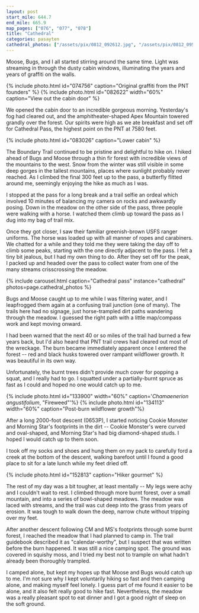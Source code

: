 ```yaml
---
layout: post
start_mile: 644.7
end_mile: 665.9
map_pages: ["076", "077", "078"]
title: "Cathedral"
categories: pasayten
cathedral_photos: ["/assets/pix/0812_092612.jpg", "/assets/pix/0812_095838.jpg", "/assets/pix/0812_102632.jpg"]
---
```


Moose, Bugs, and I all started stirring around the same time. Light was
streaming in through the dusty cabin windows, illuminating the years and years
of graffiti on the walls.

{% include photo.html id="074756" caption="Original graffiti from the PNT founders" %}
{% include photo.html id="082622" width="60%" caption="View out the cabin door" %}

We opened the cabin door to an incredible gorgeous morning. Yesterday's fog had
cleared out, and the amphitheater-shaped Apex Mountain towered grandly over the
forest. Our spirits were high as we ate breakfast and set off for Cathedral
Pass, the highest point on the PNT at 7580 feet.

{% include photo.html id="083026" caption="Lower cabin" %}

The Boundary Trail continued to be pristine and delightful to hike on. I hiked
ahead of Bugs and Moose through a thin fir forest with incredible views of the
mountains to the west.  Snow from the winter was still visible in some deep
gorges in the tallest mountains, places where sunlight probably never reached.
As I climbed the final 300 feet up to the pass, a butterfly flitted around me,
seemingly enjoying the hike as much as I was.

I stopped at the pass for a long break and a trail selfie an ordeal which
involved 10 minutes of balancing my camera on rocks and awkwardly posing. Down
in the meadow on the other side of the pass, three people were walking with a
horse. I watched them climb up toward the pass as I dug into my bag of trail
mix.

Once they got closer, I saw their familiar greenish-brown USFS ranger uniforms.
The horse was loaded up with all manner of ropes and carabiners. We chatted for
a while and they told me they were taking the day off to climb some peaks,
starting with the one directly adjacent to the pass. I felt a tiny bit
jealous, but I had my own thing to do. After they set off for the peak, I
packed up and headed over the pass to collect water from one of the many
streams crisscrossing the meadow.

{% include carousel.html caption="Cathedral pass" instance="cathedral" photos=page.cathedral_photos %}

Bugs and Moose caught up to me while I was filtering water, and I leapfrogged
them again at a confusing trail junction (one of many). The trails here had no
signage, just horse-trampled dirt paths wandering through the meadow. I guessed
the right path with a little map/compass work and kept moving onward.

I had been warned that the next 40 or so miles of the trail had burned a few
years back, but I'd also heard that PNT trail crews had cleared out most of the
wreckage. The burn became immediately apparent once I entered the forest --
red and black husks towered over rampant wildflower growth. It was beautiful in
its own way.

Unfortunately, the burnt trees didn't provide much cover for popping a squat,
and I really had to go. I squatted under a partially-burnt spruce as fast as I
could and hoped no one would catch up to me.

{% include photo.html id="133900" width="60%" caption='<i>Chamaenerion angustifolium</i>, "Fireweed"'%}
{% include photo.html id="134113" width="60%" caption="Post-burn wildflower growth"%}

After a long 2000-foot descent (0653P), I started noticing Cookie Monster and
Morning Star's footprints in the dirt -- Cookie Monster's were curved and
oval-shaped, and Morning Star's had big diamond-shaped studs. I hoped I would
catch up to them soon.

I took off my socks and shoes and hung them on my pack to carefully ford a creek
at the bottom of the descent, walking barefoot until I found a good place to
sit for a late lunch while my feet dried off.

{% include photo.html id="152813" caption="Hiker gourmet" %}

The rest of my day was a bit tougher, at least mentally -- My legs were achy and
I couldn't wait to rest. I climbed through more burnt forest, over a small
mountain, and into a series of bowl-shaped meadows. The meadow was laced with
streams, and the trail was cut deep into the grass from years of erosion.  It
was tough to walk down the deep, narrow chute without tripping over my feet.

After another descent following CM and MS's footprints through some burnt
forest, I reached the meadow that I had planned to camp in. The trail guidebook
described it as "calendar-worthy", but I suspect that was written before the
burn happened. It was still a nice camping spot. The ground was covered in
squishy moss, and I tried my best not to trample on what hadn't already been
thoroughly trampled.

I camped alone, but kept my hopes up that Moose and Bugs would catch up to me.
I'm not sure why I kept voluntarily hiking so fast and then camping alone, and
making myself feel lonely. I guess part of me found it easier to be alone, and
it also felt really good to hike fast. Nevertheless, the meadow was a really
pleasant spot to eat dinner and I got a good night of sleep on the soft ground.
